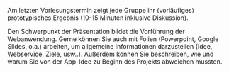 Am letzten Vorlesungstermin zeigt jede Gruppe ihr (vorläufiges) prototypisches Ergebnis 
(10-15 Minuten inklusive Diskussion).

Den Schwerpunkt der Präsentation bildet die Vorführung der Webanwendung. Gerne können Sie auch mit Folien (Powerpoint, Google Slides, o.a.) arbeiten, um allgemeine Informationen 
darzustellen (Idee, Webservice, Ziele, usw..). Außerdem können Sie beschreiben, wie und warum Sie von der App-Idee zu Beginn des Projekts abweichen mussten.